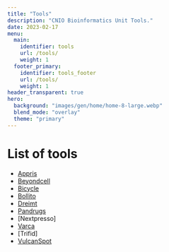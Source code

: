 ```yaml
---
title: "Tools"
description: "CNIO Bioinformatics Unit Tools."
date: 2023-02-17
menu:
  main:
    identifier: tools
    url: /tools/
    weight: 1
  footer_primary:
    identifier: tools_footer
    url: /tools/
    weight: 1
header_transparent: true
hero:
  background: "images/gen/home/home-8-large.webp"
  blend_mode: "overlay"
  theme: "primary"
---
```


# List of tools

- [Appris](https://appris.bioinfo.cnio.es/#/) 
- [Beyondcell](https://github.com/cnio-bu/beyondcell)
- [Bicycle](http://www.sing-group.org/bicycle/)
- [Bollito](https://github.com/cnio-bu/bollito)
- [Dreimt](http://dreimt.org/)
- [Pandrugs](https://www.pandrugs.org)
- [Nextpresso]
- [Varca](https://github.com/cnio-bu/varca)
- [Trifid]
- [VulcanSpot](http://vulcanspot.org/)
